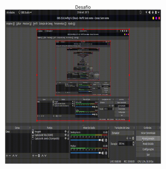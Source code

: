 <p align="center" size="100"> Desafio </ṕ>
<img src="https://github.com/IgorCruzz/desafio-fullstack/blob/igorcruz/chall.gif" width="1100" height="500" />
